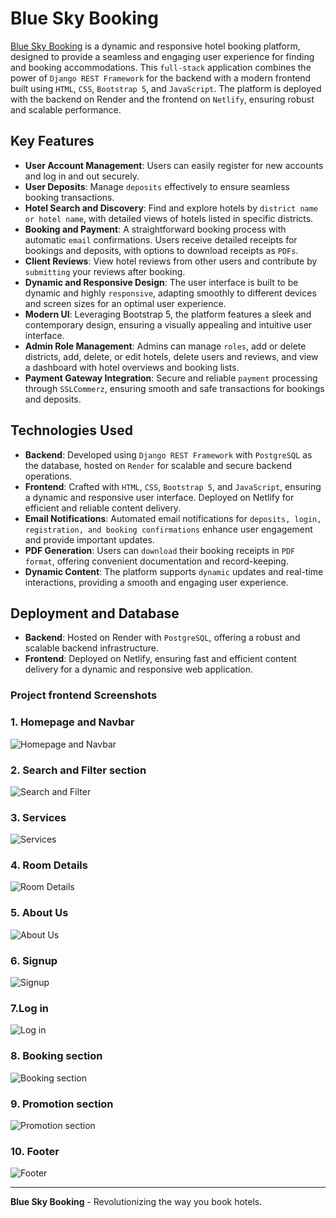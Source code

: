 # Blue Sky Booking

[Blue Sky Booking](#) is a dynamic and responsive hotel booking platform, designed to provide a seamless and engaging user experience for finding and booking accommodations. This `full-stack` application combines the power of `Django REST Framework` for the backend with a modern frontend built using `HTML`, `CSS`, `Bootstrap 5`, and `JavaScript`. The platform is deployed with the backend on Render and the frontend on `Netlify`, ensuring robust and scalable performance.

## Key Features

- **User Account Management**: Users can easily register for new accounts and log in and out securely.
- **User Deposits**: Manage `deposits` effectively to ensure seamless booking transactions.
- **Hotel Search and Discovery**: Find and explore hotels by `district name or hotel name`, with detailed views of hotels listed in specific districts.
- **Booking and Payment**: A straightforward booking process with automatic `email` confirmations. Users receive detailed receipts for bookings and deposits, with options to download receipts as `PDFs`.
- **Client Reviews**: View hotel reviews from other users and contribute by `submitting` your reviews after booking.
- **Dynamic and Responsive Design**: The user interface is built to be dynamic and highly `responsive`, adapting smoothly to different devices and screen sizes for an optimal user experience.
- **Modern UI**: Leveraging Bootstrap 5, the platform features a sleek and contemporary design, ensuring a visually appealing and intuitive user interface.
- **Admin Role Management**: Admins can manage `roles`, add or delete districts, add, delete, or edit hotels, delete users and reviews, and view a dashboard with hotel overviews and booking lists.
- **Payment Gateway Integration**: Secure and reliable `payment` processing through `SSLCommerz`, ensuring smooth and safe transactions for bookings and deposits.

## Technologies Used

- **Backend**: Developed using `Django REST Framework` with `PostgreSQL` as the database, hosted on `Render` for scalable and secure backend operations.
- **Frontend**: Crafted with `HTML`, `CSS`, `Bootstrap 5`, and `JavaScript`, ensuring a dynamic and responsive user interface. Deployed on Netlify for efficient and reliable content delivery.
- **Email Notifications**: Automated email notifications for `deposits, login, registration, and booking confirmations` enhance user engagement and provide important updates.
- **PDF Generation**: Users can `download` their booking receipts in `PDF format`, offering convenient documentation and record-keeping.
- **Dynamic Content**: The platform supports `dynamic` updates and real-time interactions, providing a smooth and engaging user experience.

## Deployment and Database

- **Backend**: Hosted on Render with `PostgreSQL`, offering a robust and scalable backend infrastructure.
- **Frontend**: Deployed on Netlify, ensuring fast and efficient content delivery for a dynamic and responsive web application.

### Project frontend Screenshots
### 1. Homepage and Navbar 
![Homepage and Navbar ](assets/Navbar-and-Home-slider.png)

### 2. Search and Filter section
![Search and Filter](assets/search-and-filter-section.png)

### 3. Services 
![Services](assets/services-section.png)

### 4. Room Details
![Room Details](assets/room-details-page.png)

### 5. About Us
![About Us](assets/about-us-section.png)

### 6. Signup
![Signup](assets/signup-page.png)

### 7.Log in
![Log in](assets/login-page.png)

### 8. Booking section
![Booking section](assets/booking-section.png)

### 9. Promotion section
![Promotion section](assets/promotion-section.png)

### 10. Footer
![Footer](assets/footer-section.png)


---

**Blue Sky Booking** - Revolutionizing the way you book hotels.
